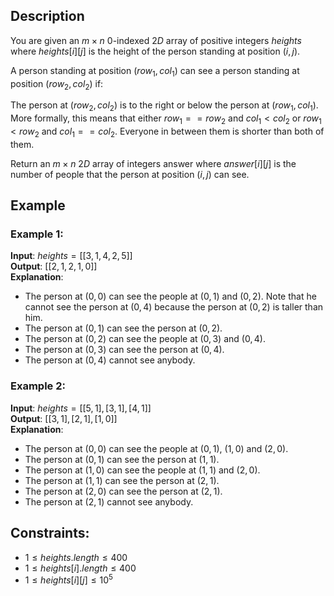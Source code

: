 ## Description
You are given an $m \times n$ $0$-indexed $2D$ array of positive integers $heights$ where $heights[i][j]$ is the height of the person standing at position $(i, j)$.

A person standing at position $(row_1, col_1)$ can see a person standing at position $(row_2, col_2)$ if:

The person at $(row_2, col_2)$ is to the right or below the person at $(row_1, col_1)$. More formally, this means that either $row_1 == row_2$ and $col_1 < col_2$ or $row_1 < row_2$ and $col_1 == col_2$.
Everyone in between them is shorter than both of them.

Return an $m \times n$ $2D$ array of integers answer where $answer[i][j]$ is the number of people that the person at position $(i, j)$ can see.

## Example
### Example 1:
**Input**: $heights = [[3,1,4,2,5]]$  
**Output**: $[[2,1,2,1,0]]$  
**Explanation**:
- The person at $(0, 0)$ can see the people at $(0, 1)$ and $(0, 2)$. Note that he cannot see the person at $(0, 4)$ because the person at $(0, 2)$ is taller than him.
- The person at $(0, 1)$ can see the person at $(0, 2)$.
- The person at $(0, 2)$ can see the people at $(0, 3)$ and $(0, 4)$.
- The person at $(0, 3)$ can see the person at $(0, 4)$.
- The person at $(0, 4)$ cannot see anybody.

### Example 2:
**Input**: $heights = [[5,1],[3,1],[4,1]]$  
**Output**: $[[3,1],[2,1],[1,0]]$  
**Explanation**:
- The person at $(0, 0)$ can see the people at $(0, 1)$, $(1, 0)$ and $(2, 0)$.
- The person at $(0, 1)$ can see the person at $(1, 1)$.
- The person at $(1, 0)$ can see the people at $(1, 1)$ and $(2, 0)$.
- The person at $(1, 1)$ can see the person at $(2, 1)$.
- The person at $(2, 0)$ can see the person at $(2, 1)$.
- The person at $(2, 1)$ cannot see anybody.
 
## Constraints:
- $1 \leq heights.length \leq 400$
- $1 \leq heights[i].length \leq 400$
- $1 \leq heights[i][j] \leq 10^5$

